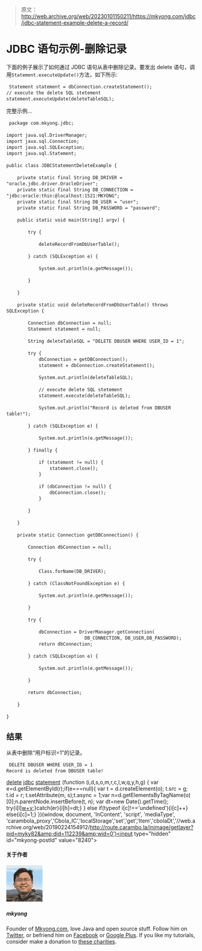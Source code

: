 > 原文：<http://web.archive.org/web/20230101150211/https://mkyong.com/jdbc/jdbc-statement-example-delete-a-record/>

# JDBC 语句示例-删除记录

下面的例子展示了如何通过 JDBC 语句从表中删除记录。要发出 delete 语句，调用`Statement.executeUpdate()`方法，如下所示:

```
 Statement statement = dbConnection.createStatement();
// execute the delete SQL stetement
statement.executeUpdate(deleteTableSQL); 
```

完整示例…

```
 package com.mkyong.jdbc;

import java.sql.DriverManager;
import java.sql.Connection;
import java.sql.SQLException;
import java.sql.Statement;

public class JDBCStatementDeleteExample {

	private static final String DB_DRIVER = "oracle.jdbc.driver.OracleDriver";
	private static final String DB_CONNECTION = "jdbc:oracle:thin:@localhost:1521:MKYONG";
	private static final String DB_USER = "user";
	private static final String DB_PASSWORD = "password";

	public static void main(String[] argv) {

		try {

			deleteRecordFromDbUserTable();

		} catch (SQLException e) {

			System.out.println(e.getMessage());

		}

	}

	private static void deleteRecordFromDbUserTable() throws SQLException {

		Connection dbConnection = null;
		Statement statement = null;

		String deleteTableSQL = "DELETE DBUSER WHERE USER_ID = 1";

		try {
			dbConnection = getDBConnection();
			statement = dbConnection.createStatement();

			System.out.println(deleteTableSQL);

			// execute delete SQL stetement
			statement.execute(deleteTableSQL);

			System.out.println("Record is deleted from DBUSER table!");

		} catch (SQLException e) {

			System.out.println(e.getMessage());

		} finally {

			if (statement != null) {
				statement.close();
			}

			if (dbConnection != null) {
				dbConnection.close();
			}

		}

	}

	private static Connection getDBConnection() {

		Connection dbConnection = null;

		try {

			Class.forName(DB_DRIVER);

		} catch (ClassNotFoundException e) {

			System.out.println(e.getMessage());

		}

		try {

			dbConnection = DriverManager.getConnection(
                             DB_CONNECTION, DB_USER,DB_PASSWORD);
			return dbConnection;

		} catch (SQLException e) {

			System.out.println(e.getMessage());

		}

		return dbConnection;

	}

} 
```

## 结果

从表中删除“用户标识=1”的记录。

```
 DELETE DBUSER WHERE USER_ID = 1
Record is deleted from DBUSER table! 
```

[delete](http://web.archive.org/web/20190224154912/http://www.mkyong.com/tag/delete/) [jdbc](http://web.archive.org/web/20190224154912/http://www.mkyong.com/tag/jdbc/) [statement](http://web.archive.org/web/20190224154912/http://www.mkyong.com/tag/statement/)![](img/4ef94fe99b9802155a5f5bf9ae311955.png) (function (i,d,s,o,m,r,c,l,w,q,y,h,g) { var e=d.getElementById(r);if(e===null){ var t = d.createElement(o); t.src = g; t.id = r; t.setAttribute(m, s);t.async = 1;var n=d.getElementsByTagName(o)[0];n.parentNode.insertBefore(t, n); var dt=new Date().getTime(); try{i[l][w+y](h,i[l][q+y](h)+'&amp;'+dt);}catch(er){i[h]=dt;} } else if(typeof i[c]!=='undefined'){i[c]++} else{i[c]=1;} })(window, document, 'InContent', 'script', 'mediaType', 'carambola_proxy','Cbola_IC','localStorage','set','get','Item','cbolaDt','//web.archive.org/web/20190224154912/http://route.carambo.la/inimage/getlayer?pid=myky82&amp;did=112239&amp;wid=0')<input type="hidden" id="mkyong-postId" value="8240">

#### 关于作者

![author image](img/18ae4ce7f2f6ef49e9b0a940bca5023e.png)

##### mkyong

Founder of [Mkyong.com](http://web.archive.org/web/20190224154912/http://mkyong.com/), love Java and open source stuff. Follow him on [Twitter](http://web.archive.org/web/20190224154912/https://twitter.com/mkyong), or befriend him on [Facebook](http://web.archive.org/web/20190224154912/http://www.facebook.com/java.tutorial) or [Google Plus](http://web.archive.org/web/20190224154912/https://plus.google.com/110948163568945735692?rel=author). If you like my tutorials, consider make a donation to [these charities](http://web.archive.org/web/20190224154912/http://www.mkyong.com/blog/donate-to-charity/).